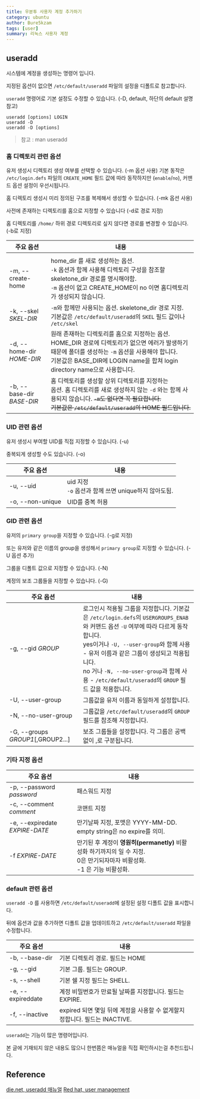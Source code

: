 ```yaml
---
title: 우분투 사용자 계정 추가하기 
category: ubuntu
author: Bure5kzam
tags: [user]
summary: 리눅스 사용자 계정 
---
```



## useradd

시스템에 계정을 생성하는 명령어 입니다.

지정된 옵션이 없으면 `/etc/default/useradd` 파일의 설정을 디폴트로 참고합니다.

`useradd` 명령어로 기본 설정도 수정할 수 있습니다. (-D, default, 하단의 default 설명 참고)


```
useradd [options] LOGIN
useradd -D
useradd -D [options]
```

> 참고 : man useradd 


### 홈 디렉토리 관련 옵션

유저 생성시 디렉토리 생성 여부를 선택할 수 있습니다. (-m 옵션 사용)  기본 동작은 `/etc/login.defs` 파일의 `CREATE_HOME` 필드 값에 따라  동작하지만 (`enable`/`no`), 커맨드 옵션 설정이 우선시됩니다.

홈 디렉토리 생성시 미리 정의된 구조를 복제해서 생성할 수 있습니다. (-mk 옵션 사용)

사전에 존재하는 디렉토리를 홈으로 지정할 수 있습니다 (-d로 경로 지정)

홈 디렉토리를 `/home/` 하위 경로 디렉토리로 싶지 않다면 경로를 변경할 수 있습니다. (-b로 지정)



| 주요 옵션                 | 내용                                                                                                                                                                                                                                                                                                          |
| ------------------------- | ------------------------------------------------------------------------------------------------------------------------------------------------------------------------------------------------------------------------------------------------------------------------------------------------------------- |
|                           |                                                                                                                                                                                                                                                                                                               |
| -m, --create-home         | home_dir 를 새로 생성하는 옵션. <br/> `-k` 옵션과 함께 사용해 디렉토리 구성을 참조할 skeletone_dir 경로를 명시해야함.  <br/> `-m` 옵션이 없고 CREATE_HOME이 no 이면 홈디렉토리가 생성되지 않습니다.                                                                                                           |
| -k, --skel  _SKEL-DIR_    | `-m`와 함께만 사용되는 옵션. skeletone_dir 경로 지정. <br/> 기본값은 `/etc/default/useradd`의 `SKEL` 필드 값이나 `/etc/skel`                                                                                                                                                                                  |
| -d, --home-dir _HOME-DIR_ | 원래 존재하는 디렉토리를 홈으로 지정하는 옵션. HOME_DIR 경로에 디렉토리가 없으면 에러가 발생하기 때문에 폴더를 생성하는 `-m` 옵션을 사용해야 합니다.<br/> 기본값은 BASE_DIR에 LOGIN name을 합쳐 login directory name으로 사용합니다.                                                                          |
| -b, --base-dir _BASE-DIR_ | 홈 디렉토리를 생성할 상위 디렉토리를 지정하는 <br> 옵션. 홈 디렉토리를 새로 생성하지 않는 `-d` 와는 함께 사용되지 않습니다.                                                                                         ~~`-m`도 없다면 꼭 필요합니다. <br/> 기본값은 `/etc/default/useradd`의 HOME 필드입니다.~~ |


### UID 관련 옵션

유저 생성시 부여할 UID를 직접 지정할 수 있습니다. (-u)

중복되게 생성할 수도 있습니다. (-o)

| 주요 옵션        | 내용                                                      |
| ---------------- | --------------------------------------------------------- |
| -u, --uid        | uid 지정 <br/> `-o` 옵션과 함께 쓰면 unique하지 않아도됨. |
| -o, --non-unique | UID를 중복 허용                                           |


### GID 관련 옵션

유저의 `primary group`을 지정할 수 있습니다. (-g로 지정)

또는 유저와 같은 이름의 group을 생성해서 `primary group`로 지정할 수 있습니다. (-U 옵션 추가)

그룹을 디폴트 값으로 지정할 수 있습니다. (-N)

계정의 보조 그룹들을 지정할 수 있습니다. (-G)


| 주요 옵션                         | 내용                                                                                                                                                                                                                                                                                                                                       |
| --------------------------------- | ------------------------------------------------------------------------------------------------------------------------------------------------------------------------------------------------------------------------------------------------------------------------------------------------------------------------------------------ |
| -g, --gid _GROUP_                 | 로그인시 적용될 그룹을 지정합니다. 기본값은 `/etc/login.defs`의 `USERGROUPS_ENAB`와 커맨드 옵션 `-U` 여부에 따라 다르게 동작합니다. <br/> yes이거나 `-U, --user-group`와 함께 사용 - 유저 이름과 같은 그룹이 생성되고 적용됩니다. <br/> no 거나 `-N, --no-user-group`과 함께 사용 - `/etc/default/useradd`의 `GROUP` 필드 값을 적용합니다. |
| -U, --user-group                  | 그룹값을 유저 이름과 동일하게 설정합니다.                                                                                                                                                                                                                                                                                                  |
| -N, --no-user-group               | 그룹값을 `/etc/default/useradd`의 `GROUP` 필드를 참조해 지정합니다.                                                                                                                                                                                                                                                                        |
| -G, --groups _GROUP1_[,GROUP2...] | 보조 그룹들을 설정합니다. 각 그룹은 공백없이 ,로 구분됩니다.                                                                                                                                                                                                                                                                               |


### 기타 지정 옵션


| 주요 옵션                      | 내용                                                                                                                                |
| ------------------------------ | ----------------------------------------------------------------------------------------------------------------------------------- |
| -p, --password _password_      | 패스워드 지정                                                                                                                       |
| -c, --comment _comment_        | 코맨트 지정                                                                                                                         |
| -e, --expiredate _EXPIRE-DATE_ | 만기날짜 지정, 포맷은 YYYY-MM-DD.<br/> empty string은 no expire를 의미.                                                             |
| -f _EXPIRE-DATE_               | 만기된 후 계정이 **영원히(permanetly)** 비활성화 하기까지의 일 수 지정. <br/> 0은 만기되자마자 비활성화. <br/> -1 은 기능 비활성화. |


### default 관련 옵션

`useradd -D` 를 사용하면 `/etc/default/useradd`에 설정된 설정 디폴트 값을 표시합니다.

뒤에 옵션과 값을 추가하면 디폴트 값을 업데이트하고 `/etc/default/useradd` 파일을 수정합니다.


| 주요 옵션         | 내용                                                                        |
| ----------------- | --------------------------------------------------------------------------- |
| -b, --base-dir    | 기본 디렉토리 경로. 필드는 HOME                                             |
| -g, --gid         | 기본 그룹. 필드는 GROUP.                                                    |
| -s, --shell       | 기본 쉘 지정 필드는 SHELL.                                                  |
| -e, --expireddate | 계정 비밀번호가 만료될 날짜를 지정합니다. 필드는 EXPIRE.                    |
| -f, --inactive    | expired 되면 몇일 뒤에 계정을 사용할 수 없게할지 정합니다. 필드는 INACTIVE. |


`useradd`는 기능이 많은 명령어입니다.

본 글에 기재되지 않은 내용도 많으니 한번쯤은 매뉴얼을 직접 확인하시는걸 추천드립니다.

## Reference

[die.net, useradd 매뉴얼](https://linux.die.net/man/8/useradd)
[Red hat, user management](https://access.redhat.com/documentation/ko-kr/red_hat_enterprise_linux/6/html/deployment_guide/s2-users-cl-tools)    
